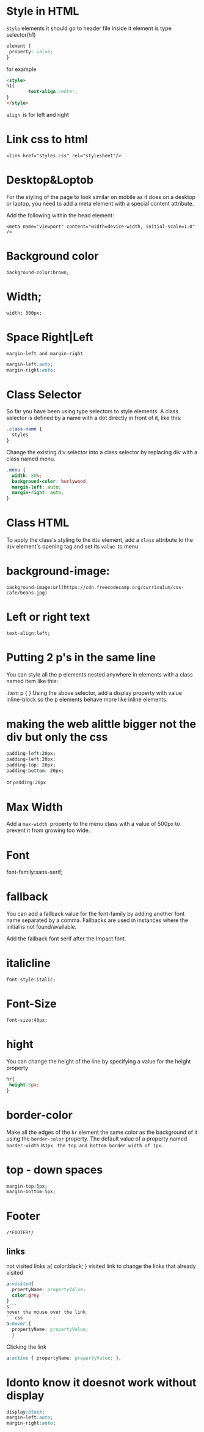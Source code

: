 # Style in HTML
`Style` elements it should go to header file
inside it 
element is  type selector(h1)
```css
element {
 property: value;
}
```
for example

```html
<style>
h1{
        text-align:center;
}
</style>
```
`align `is for  left and right
# Link css to html
`<link href="styles.css" rel="stylesheet"/>`
# Desktop&Loptob
For the styling of the page to look similar on mobile as it does on a desktop or laptop, you need to add a meta element with a special content attribute.

Add the following within the head element:

`<meta name="viewport" content="width=device-width, initial-scale=1.0" />`
# Background color
`background-color:brown;`
# Width;
 `width: 300px;`
# Space Right|Left
 `margin-left and margin-right`
```css
margin-left:auto;
margin-right:auto;
```

# Class Selector
So far you have been using type selectors to style elements. A class selector is defined by a name with a dot directly in front of it, like this:

```css
.class-name {
  styles
}
```
Change the existing div selector into a class selector by replacing div with a class named menu.
```css
.menu {
  width: 80%;
  background-color: burlywood;
  margin-left: auto;
  margin-right: auto;
}
```
# Class HTML
To apply the class's styling to the `div` element, add a `class` attribute to the `div` element's opening tag and set its `value `to menu
# background-image:
`background-image:url(https://cdn.freecodecamp.org/curriculum/css-cafe/beans.jpg)`
# Left or right text
 `text-align:left;`
# Putting 2 p's in the same line
You can style all the p elements nested anywhere in elements with a class named item like this:

.item p { }
Using the above selector, add a display property with value inline-block so the p elements behave more like inline elements.


# making the web alittle bigger not the div but only the css
```css
padding-left:20px;
padding-left:20px;
padding-top: 20px;
padding-bottom: 20px;
```
or 
`padding:20px`
# Max Width
Add a `max-width `property to the menu class with a value of 500px to prevent it from growing too wide.
# Font 
font-family:sans-serif;
# fallback
You can add a fallback value for the font-family by adding another font name separated by a comma. Fallbacks are used in instances where the initial is not found/available.

Add the fallback font serif after the Impact font.
# italicline
`font-style:italic;`
# Font-Size
`font-size:40px;`
# hight
 You can change the height of the line by specifying a value for the height property
 ```css
 hr{
  height:3px;
}
 ```
# border-color
Make all the edges of the `hr` element the same color as the background of it using the `border-color` property.
 The default value of a property named `border-width` is`1px`
 ` the top and bottom border width of 1px`.
# top - down spaces
```css
margin-top:5px;
margin-bottom:5px;
```
# Footer
`/*FOOTER*/`

## links 
not visited links
a{
  color:black;
}
visited link to change the links that already visited
```css
a:visited{
  prpertyName: propertyValue;
  color:grey
}
s```
hover the mouse over the link
```css
a:hover { 
  propertyName: propertyValue; 
  }
```
Clicking the link 
```css
a:active { propertyName: propertyValue; }.
```
# Idonto know it doesnot work without display
```css
display:block;
margin-left:auto;
margin-right:auto;
```

